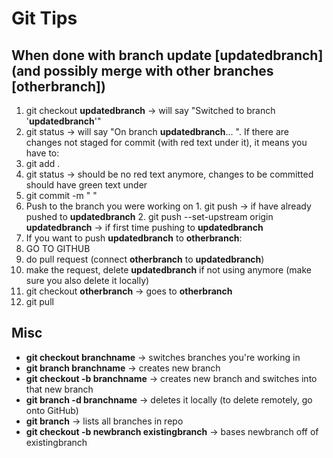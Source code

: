 # Git Tips #

## When done with branch update [updatedbranch] (and possibly merge with other branches [otherbranch]) ##
1. git checkout **updatedbranch** -> will say "Switched to branch '**updatedbranch**'"
2. git status -> will say "On branch **updatedbranch**... ". If there are changes not staged for commit (with red text under it), it means you have to:
  1. git add .
  2. git status -> should be no red text anymore, changes to be committed should have green text under
  3. git commit -m " "
  4. Push to the branch you were working on
    1. git push -> if have already pushed to **updatedbranch**
    2. git push --set-upstream origin **updatedbranch** -> if first time pushing to **updatedbranch**
3. If you want to push **updatedbranch** to **otherbranch**:
  1. GO TO GITHUB
  2. do pull request (connect **otherbranch** to **updatedbranch**)
  3. make the request, delete **updatedbranch** if not using anymore (make sure you also delete it locally)
  4. git checkout **otherbranch** -> goes to **otherbranch**
  5. git pull

## Misc ##
- **git checkout branchname**                  -> switches branches you're working in
- **git branch branchname**                    -> creates new branch
- **git checkout -b branchname**               -> creates new branch and switches into that new branch
- **git branch -d branchname**                 -> deletes it locally (to delete remotely, go onto GitHub)
- **git branch**                               -> lists all branches in repo
- **git checkout -b newbranch existingbranch** -> bases newbranch off of existingbranch
